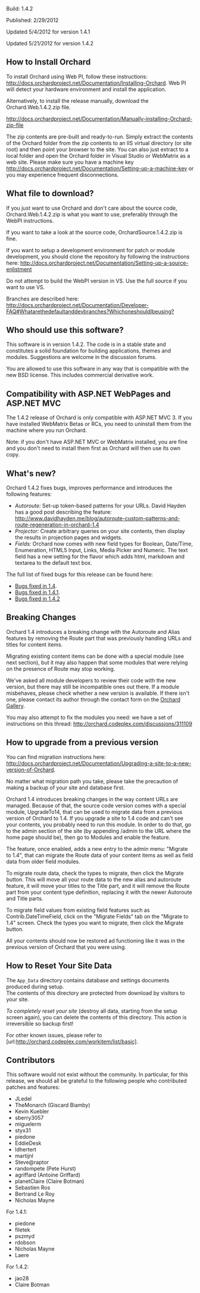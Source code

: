 Build: 1.4.2

Published: 2/29/2012

Updated 5/4/2012 for version 1.4.1

Updated 5/21/2012 for version 1.4.2

How to Install Orchard
----------------------

To install Orchard using Web PI, follow these instructions: <http://docs.orchardproject.net/Documentation/Installing-Orchard>. Web PI will detect your hardware environment and install the application.

Alternatively, to install the release manually, download the Orchard.Web.1.4.2.zip file.

<http://docs.orchardproject.net/Documentation/Manually-installing-Orchard-zip-file>

The zip contents are pre-built and ready-to-run. Simply extract the contents of the Orchard
folder from the zip contents to an IIS virtual directory (or site root) and then point your
browser to the site. You can also just extract to a local folder and open the Orchard
folder in Visual Studio or WebMatrix as a web site.
Please make sure you have a machine key
<http://docs.orchardproject.net/Documentation/Setting-up-a-machine-key>
or you may experience frequent disconnections.

What file to download?
----------------------

If you just want to use Orchard and don't care about the source code, Orchard.Web.1.4.2.zip
is what you want to use, preferably through the WebPI instructions.

If you want to take a look at the source code, OrchardSource.1.4.2.zip is fine.

If you want to setup a development environment for patch or module development,
you should clone the repository by following the instructions here:
<http://docs.orchardproject.net/Documentation/Setting-up-a-source-enlistment>

Do not attempt to build the WebPI version in VS. Use the full source if you want to use VS.

Branches are described here: <http://docs.orchardproject.net/Documentation/Developer-FAQ#Whatarethedefaultanddevbranches?WhichoneshouldIbeusing?>

Who should use this software?
-----------------------------

This software is in version 1.4.2. The code is in a stable state and constitutes
a solid foundation for building applications, themes and modules.
Suggestions are welcome in the discussion forums.

You are allowed to use this software in any way that is compatible with the new BSD license.
This includes commercial derivative work.

Compatibility with ASP.NET WebPages and ASP.NET MVC
---------------------------------------------------

The 1.4.2 release of Orchard is only compatible with ASP.NET MVC 3.
If you have installed WebMatrix Betas or RCs, you need to uninstall them from the
machine where you run Orchard.

Note: if you don't have ASP.NET MVC or WebMatrix installed, you are fine and you don't
need to install them first as Orchard will then use its own copy.

What's new?
-----------

Orchard 1.4.2 fixes bugs, improves performance and introduces the following features:

* *Autoroute:* Set-up token-based patterns for your URLs.
  David Hayden has a good post describing the feature: 
  <http://www.davidhayden.me/blog/autoroute-custom-patterns-and-route-regeneration-in-orchard-1.4>
* *Projector:* Create arbitrary queries on your site contents, then display the results in projection pages and widgets.
* *Fields:* Orchard now comes with new field types for Boolean, Date/Time, Enumeration, HTML5 Input,
  Links, Media Picker and Numeric. The text field has a new setting for the flavor which adds
  html, markdown and textarea to the default text box.

The full list of fixed bugs for this release can be found here:

* [Bugs fixed in 1.4](http://orchard.codeplex.com/workitem/list/advanced?keyword=&status=Fixed|Closed&type=All&priority=All&release=Orchard%201.4&assignedTo=All&component=All&sortField=LastUpdatedDate&sortDirection=Descending&page=0).
* [Bugs fixed in 1.4.1](http://orchard.codeplex.com/workitem/list/advanced?keyword=&status=Fixed|Closed&type=All&priority=All&release=Orchard%201.4.1&assignedTo=All&component=All&sortField=LastUpdatedDate&sortDirection=Descending&page=0).
* [Bugs fixed in 1.4.2](http://orchard.codeplex.com/workitem/list/advanced?keyword=&status=Fixed|Closed&type=All&priority=All&release=Orchard%201.4.2&assignedTo=All&component=All&sortField=LastUpdatedDate&sortDirection=Descending&page=0)

Breaking Changes
----------------

Orchard 1.4 introduces a breaking change with the Autoroute and Alias features by removing
the Route part that was previously handling URLs and titles for content items.

Migrating existing content items can be done with a special module (see next section), but
it may also happen that some modules that were relying on the presence of Route may stop working.

We've asked all module developers to review their code with the new version, but there may
still be incompatible ones out there. If a module misbehaves, please check whether a new version
is available. If there isn't one, please contact its author through the contact form on the
[Orchard Gallery](http://gallery.orchardproject.net/).

You may also attempt to fix the modules you need: we have a set of instructions on this thread:
<http://orchard.codeplex.com/discussions/311109>

How to upgrade from a previous version
--------------------------------------

You can find migration instructions here: <http://docs.orchardproject.net/Documentation/Upgrading-a-site-to-a-new-version-of-Orchard>.

No matter what migration path you take, please take the precaution of making a backup of your
site and database first.

Orchard 1.4 introduces breaking changes in the way content URLs are managed. Because of that,
the source code version comes with a special module, UpgradeTo14, that can be used to migrate
data from a previous version of Orchard to 1.4. If you upgrade a site to 1.4 code and can't
see your contents, you probably need to run this module. In order to do that, go to the admin
section of the site (by appending /admin to the URL where the home page should be), then go
to Modules and enable the feature.

The feature, once enabled, adds a new entry to the admin menu: "Migrate to 1.4", that can
migrate the Route data of your content items as well as field data from older field modules.

To migrate route data, check the types to migrate, then click the Migrate button. This will
move all your route data to the new alias and autoroute feature, it will move your titles
to the Title part, and it will remove the Route part from your content type definition,
replacing it with the newer Autoroute and Title parts.

To migrate field values from existing field features such as Contrib.DateTimeField, click
on the "Migrate Fields" tab on the "Migrate to 1.4" screen. Check the types you want to
migrate, then click the Migrate button.

All your contents should now be restored ad functioning like it was in the previous version
of Orchard that you were using.

How to Reset Your Site Data
---------------------------

The `App_Data` directory contains database and settings documents produced during setup.  
The contents of this directory are protected from download by visitors to your site. 

*To completely reset your site* (destroy all data, starting from the setup screen again), 
you can delete the contents of this directory.  This action is irreversible so backup first!


For other known issues, please refer to [url:http://orchard.codeplex.com/workitem/list/basic].

Contributors
------------

This software would not exist without the community. In particular, for this release,
we should all be grateful to the following people who contributed patches and features:

* JLedel
* TheMonarch (Giscard Biamby)
* Kevin Kuebler
* sberry3057
* miguelerm
* styx31
* piedone
* EddieDesk
* ldhertert
* martijnl
* Steve@raptor
* randompete (Pete Hurst)
* agriffard (Antoine Griffard)
* planetClaire (Claire Botman)
* Sebastien Ros
* Bertrand Le Roy
* Nicholas Mayne

For 1.4.1:

* piedone
* filetek
* pszmyd
* rdobson
* Nicholas Mayne
* Laere

For 1.4.2:

* jao28
* Claire Botman